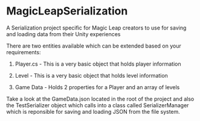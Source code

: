# MagicLeapSerialization
A Serialization project specific for Magic Leap creators to use for saving and loading data from their Unity experiences

There are two entities available which can be extended based on your requirements:

1. Player.cs - This is a very basic object that holds player information

2. Level - This is a very basic object that holds level information

3. Game Data - Holds 2 properties for a Player and an array of levels

Take a look at the GameData.json located in the root of the project and also the TestSerializer object which calls into a class called SerializerManager which is reponsible for saving and loading JSON from the file system.
